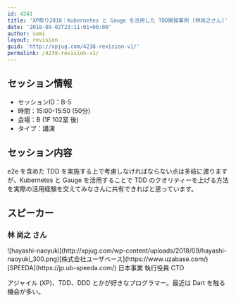 ```yaml
---
id: 4241
title: 'XP祭り2018：Kubernetes と Gauge を活用した TDD開発事例 (林尚之さん)'
date: '2018-09-02T23:11:01+00:00'
author: semi
layout: revision
guid: 'http://xpjug.com/4238-revision-v1/'
permalink: /4238-revision-v1/
---
```


## セッション情報

- セッションID：B-5
- 時間：15:00-15:50 (50分)
- 会場：B (1F 102室 後)
- タイプ：講演

## セッション内容

e2e を含めた TDD を実施する上で考慮しなければならない点は多岐に渡りますが、Kubernetes と Gauge を活用することで TDD のクオリティーを上げる方法を実際の活用経験を交えてみなさんに共有できればと思っています。

## スピーカー

### 林 尚之 さん

<div class="profile">![hayashi-naoyuki](http://xpjug.com/wp-content/uploads/2018/09/hayashi-naoyuki_300.png)[株式会社ユーザベース](https://www.uzabase.com/) [SPEEDA](https://jp.ub-speeda.com/) 日本事業 執行役員 CTO

アジャイル (XP)、TDD、DDD とかが好きなプログラマー。最近は Dart を触る機会が多い。

</div>